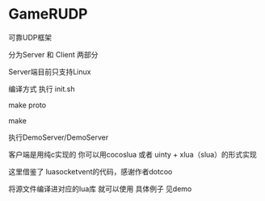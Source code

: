 # GameRUDP
可靠UDP框架

分为Server 和 Client 两部分

Server端目前只支持Linux 

编译方式 执行 init.sh 

make proto

make 

执行DemoServer/DemoServer


客户端是用纯c实现的 你可以用cocoslua 或者 uinty + xlua（slua）的形式实现

这里借鉴了 luasocketvent的代码，感谢作者dotcoo

将源文件编译进对应的lua库 就可以使用 具体例子 见demo
